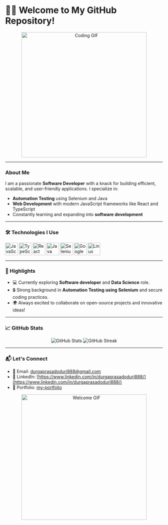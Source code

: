 # 👨‍💻 Welcome to My GitHub Repository!

<div align="center">
  <img src="https://media.giphy.com/media/qgQUggAC3Pfv687qPC/giphy.gif" width="400" alt="Coding GIF"/>
</div>

---

### About Me  
I am a passionate **Software Developer** with a knack for building efficient, scalable, and user-friendly applications. I specialize in:  
- **Automation Testing** using Selenium and Java   
- **Web Development** with modern JavaScript frameworks like React and TypeScript  
- Constantly learning and expanding into **software development**  

---

### 🛠️ Technologies I Use  
<div align="left">
  <img src="https://cdn.jsdelivr.net/gh/devicons/devicon/icons/javascript/javascript-original.svg" height="40" alt="JavaScript" />
  <img src="https://cdn.jsdelivr.net/gh/devicons/devicon/icons/typescript/typescript-original.svg" height="40" alt="TypeScript" />
  <img src="https://cdn.jsdelivr.net/gh/devicons/devicon/icons/react/react-original.svg" height="40" alt="React" />
  <img src="https://cdn.jsdelivr.net/gh/devicons/devicon/icons/java/java-original.svg" height="40" alt="Java" />
  <img src="https://cdn.jsdelivr.net/gh/devicons/devicon/icons/selenium/selenium-original.svg" height="40" alt="Selenium" />
  <img src="https://cdn.jsdelivr.net/gh/devicons/devicon/icons/googlecloud/googlecloud-original.svg" height="40" alt="Google Cloud" />
  <img src="https://cdn.jsdelivr.net/gh/devicons/devicon/icons/linux/linux-original.svg" height="40" alt="Linux" />
</div>

---

### 🌟 Highlights  
- 💻 Currently exploring **Software developer** and **Data Science** role.  
- 🔒 Strong background in **Automation Testing using Selenium** and secure coding practices.  
- 🌍 Always excited to collaborate on open-source projects and innovative ideas!  

---

### 📈 GitHub Stats  
<div align="center">
  <img src="https://github-readme-stats.vercel.app/api?username=durgaprasad888dp&show_icons=true&theme=radical" alt="GitHub Stats" />
  <img src="https://github-readme-streak-stats.herokuapp.com/?user=durgaprasad888dp&theme=radical" alt="GitHub Streak" />
</div>



---

### 📬 Let's Connect  
- 📧 Email: [durgaprasadoduri888@gmail.com](mailto:your.durgaprasadoduri888@gmail.com)  
- 💼 LinkedIn: [https://www.linkedin.com/in/durgaprasadoduri888/](https://www.linkedin.com/in/durgaprasadoduri888/)  
- 📝 Portfolio: [my-portfolio](https://durgaprasad888dp.github.io/DP_Profile/)  

<div align="center">
  <img src="https://media.giphy.com/media/L1R1tvI9svkIWwpVYr/giphy.gif" width="400" alt="Welcome GIF"/>
</div>

